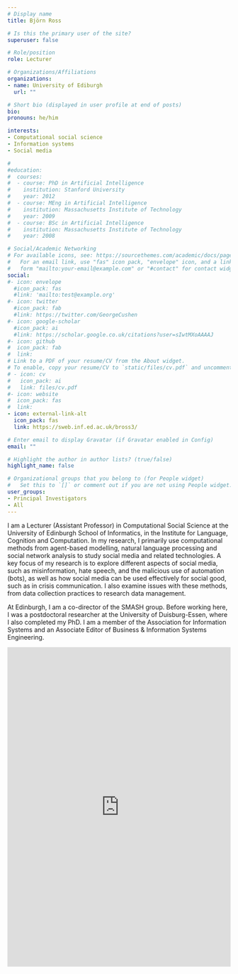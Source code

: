 ```yaml
---
# Display name
title: Björn Ross 

# Is this the primary user of the site?
superuser: false 

# Role/position
role: Lecturer  

# Organizations/Affiliations
organizations:
- name: University of Ediburgh
  url: ""

# Short bio (displayed in user profile at end of posts)
bio: 
pronouns: he/him 

interests:
- Computational social science
- Information systems
- Social media 

#
#education:
#  courses:
#  - course: PhD in Artificial Intelligence
#    institution: Stanford University
#    year: 2012
#  - course: MEng in Artificial Intelligence
#    institution: Massachusetts Institute of Technology
#    year: 2009
#  - course: BSc in Artificial Intelligence
#    institution: Massachusetts Institute of Technology
#    year: 2008

# Social/Academic Networking
# For available icons, see: https://sourcethemes.com/academic/docs/page-builder/#icons
#   For an email link, use "fas" icon pack, "envelope" icon, and a link in the
#   form "mailto:your-email@example.com" or "#contact" for contact widget.
social:
#- icon: envelope
  #icon_pack: fas
  #link: 'mailto:test@example.org'
#- icon: twitter
  #icon_pack: fab
  #link: https://twitter.com/GeorgeCushen
#- icon: google-scholar
  #icon_pack: ai
  #link: https://scholar.google.co.uk/citations?user=sIwtMXoAAAAJ
#- icon: github
#  icon_pack: fab
#  link: 
# Link to a PDF of your resume/CV from the About widget.
# To enable, copy your resume/CV to `static/files/cv.pdf` and uncomment the lines below.
# - icon: cv
#   icon_pack: ai
#   link: files/cv.pdf
#- icon: website
#  icon_pack: fas
#  link: 
- icon: external-link-alt
  icon_pack: fas
  link: https://sweb.inf.ed.ac.uk/bross3/

# Enter email to display Gravatar (if Gravatar enabled in Config)
email: ""

# Highlight the author in author lists? (true/false)
highlight_name: false

# Organizational groups that you belong to (for People widget)
#   Set this to `[]` or comment out if you are not using People widget.
user_groups:
- Principal Investigators
- All 
---
```


I am a Lecturer (Assistant Professor) in Computational Social Science at the University of Edinburgh School of Informatics, in the Institute for Language, Cognition and Computation. In my research, I primarily use computational methods from agent-based modelling, natural language processing and social network analysis to study social media and related technologies. A key focus of my research is to explore different aspects of social media, such as misinformation, hate speech, and the malicious use of automation (bots), as well as how social media can be used effectively for social good, such as in crisis communication. I also examine issues with these methods, from data collection practices to research data management.

At Edinburgh, I am a co-director of the SMASH group. Before working here, I was a postdoctoral researcher at the University of Duisburg-Essen, where I also completed my PhD. I am a member of the Association for Information Systems and an Associate Editor of Business & Information Systems Engineering.

<div class="media-container"><iframe src="https://www.uwp.is.ed.ac.uk/uwp-widgets/v4/pure/embed.php?u=b91ed308-7f21-4d37-9635-93c034e9656c&v=4&p=0&pl=5&al=0&h=0&c=11" frameborder="0" width="100%" height="720" class="pureframe"></iframe></div>
